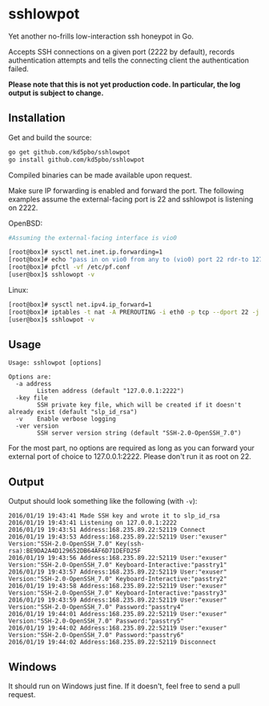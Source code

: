 # sshlowpot
Yet another no-frills low-interaction ssh honeypot in Go.

Accepts SSH connections on a given port (2222 by default), records
authentication attempts and tells the connecting client the authentication
failed.

**Please note that this is not yet production code.  In particular, the log
output is subject to change.**

## Installation
Get and build the source:
```bash
go get github.com/kd5pbo/sshlowpot
go install github.com/kd5pbo/sshlowpot
```
Compiled binaries can be made available upon request.

Make sure IP forwarding is enabled and forward the port.  The following
examples assume the external-facing port is 22 and sshlowpot is listening on
2222.

OpenBSD:
```bash
#Assuming the external-facing interface is vio0

[root@box]# sysctl net.inet.ip.forwarding=1
[root@box]# echo "pass in on vio0 from any to (vio0) port 22 rdr-to 127.0.0.1 port 2222" >> /etc/pf.conf
[root@box]# pfctl -vf /etc/pf.conf
[user@box]$ sshlowopt -v
```

Linux:
```bash
[root@box]# sysctl net.ipv4.ip_forward=1
[root@box]# iptables -t nat -A PREROUTING -i eth0 -p tcp --dport 22 -j REDIRECT --to-port 2222
[user@box]$ sshlowpot -v
```
 
## Usage
```
Usage: sshlowpot [options]

Options are:
  -a address
    	Listen address (default "127.0.0.1:2222")
  -key file
    	SSH private key file, which will be created if it doesn't already exist (default "slp_id_rsa")
  -v	Enable verbose logging
  -ver version
    	SSH server version string (default "SSH-2.0-OpenSSH_7.0")
```

For the most part, no options are required as long as you can forward your
external port of choice to 127.0.0.1:2222.  Please don't run it as root on 22.

## Output
Output should look something like the following (with `-v`):
```
2016/01/19 19:43:41 Made SSH key and wrote it to slp_id_rsa
2016/01/19 19:43:41 Listening on 127.0.0.1:2222
2016/01/19 19:43:51 Address:168.235.89.22:52119 Connect
2016/01/19 19:43:53 Address:168.235.89.22:52119 User:"exuser" Version:"SSH-2.0-OpenSSH_7.0" Key(ssh-rsa):BE9DA2A4D129652DB64AF6D71DEFD25F
2016/01/19 19:43:56 Address:168.235.89.22:52119 User:"exuser" Version:"SSH-2.0-OpenSSH_7.0" Keyboard-Interactive:"passtry1"
2016/01/19 19:43:57 Address:168.235.89.22:52119 User:"exuser" Version:"SSH-2.0-OpenSSH_7.0" Keyboard-Interactive:"passtry2"
2016/01/19 19:43:58 Address:168.235.89.22:52119 User:"exuser" Version:"SSH-2.0-OpenSSH_7.0" Keyboard-Interactive:"passtry3"
2016/01/19 19:43:59 Address:168.235.89.22:52119 User:"exuser" Version:"SSH-2.0-OpenSSH_7.0" Password:"passtry4"
2016/01/19 19:44:01 Address:168.235.89.22:52119 User:"exuser" Version:"SSH-2.0-OpenSSH_7.0" Password:"passtry5"
2016/01/19 19:44:02 Address:168.235.89.22:52119 User:"exuser" Version:"SSH-2.0-OpenSSH_7.0" Password:"passtry6"
2016/01/19 19:44:02 Address:168.235.89.22:52119 Disconnect
```

## Windows
It should run on Windows just fine.  If it doesn't, feel free to send a pull
request.
